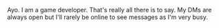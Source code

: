 Ayo. I am a game developer. That's really all there is to say.
My DMs are always open but I'll rarely be online to see messages as I'm very busy.
